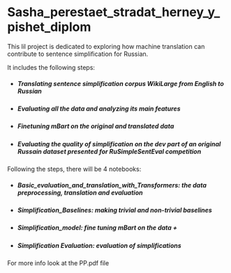 # Sasha_perestaet_stradat_herney_y_pishet_diplom

This lil project is dedicated to exploring how machine translation can contribute to sentence simplification for Russian.


It includes the following steps:
* ##### Translating sentence simplification corpus WikiLarge from English to Russian 
* ##### Evaluating all the data and analyzing its main features
* ##### Finetuning mBart on the original and translated data
* ##### Evaluating the quality of simplification on the dev part of an original Russain dataset presented for RuSimpleSentEval competition


Following the steps, there will be  4 notebooks:
* ##### *Basic_evaluation_and_translation_with_Transformers*: the data preprocessing, translation and evaluation
* ##### *Simplification_Baselines*: making trivial and non-trivial baselines
* ##### *Simplification_model*: fine tuning mBart on the data +
* ##### *Simplification Evaluation*: evaluation of simplifications


For more info look at the PP.pdf file
